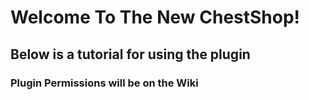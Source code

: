 # Welcome To The New ChestShop!
## Below is a tutorial for using the plugin
### Plugin Permissions will be on the Wiki

